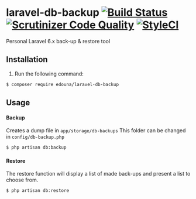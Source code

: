 laravel-db-backup [![Build Status](https://travis-ci.org/EDOUNA/laravel-db-backup.svg?branch=develop)](https://travis-ci.org/EDOUNA/laravel-db-backup) [![Scrutinizer Code Quality](https://scrutinizer-ci.com/g/EDOUNA/laravel-db-backup/badges/quality-score.png?b=develop)](https://scrutinizer-ci.com/g/EDOUNA/laravel-db-backup/?branch=develop) [![StyleCI](https://github.styleci.io/repos/266398642/shield?branch=develop)](https://github.styleci.io/repos/266398642)
==============

Personal Laravel 6.x back-up & restore tool

## Installation

1. Run the following command:

```bash
$ composer require edouna/laravel-db-backup
```

## Usage

#### Backup
Creates a dump file in `app/storage/db-backups`
This folder can be changed in `config/db-backup.php`

```sh
$ php artisan db:backup
```

#### Restore
The restore function will display a list of made back-ups and present a list to choose from.

```sh
$ php artisan db:restore
```
